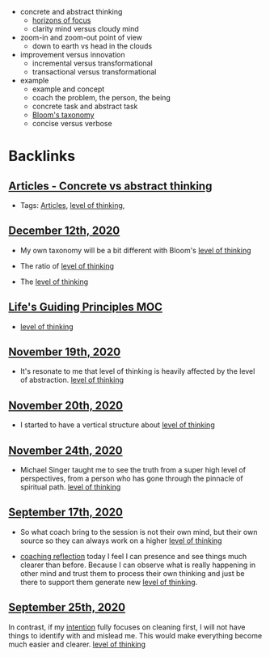 - concrete and abstract thinking
    - [horizons of focus](<horizons of focus.md>)
    - clarity mind versus cloudy mind
- zoom-in and zoom-out point of view
    - down to earth vs head in the clouds
- improvement versus innovation
    - incremental versus transformational
    - transactional versus transformational
- example
    - example and concept
    - coach the problem, the person, the being
    - concrete task and abstract task
    - [Bloom's taxonomy](<Bloom's taxonomy.md>)
    - concise versus verbose

# Backlinks
## [Articles - Concrete vs abstract thinking](<Articles - Concrete vs abstract thinking.md>)
- Tags: [Articles](<Articles.md>), [level of thinking](<level of thinking.md>),

## [December 12th, 2020](<December 12th, 2020.md>)
- My own taxonomy will be a bit different with Bloom's [level of thinking](<level of thinking.md>)

- The ratio of [level of thinking](<level of thinking.md>)

- The [level of thinking](<level of thinking.md>)

## [Life's Guiding Principles MOC](<Life's Guiding Principles MOC.md>)
- [level of thinking](<level of thinking.md>)

## [November 19th, 2020](<November 19th, 2020.md>)
- It's resonate to me that level of thinking is heavily affected by the level of abstraction. [level of thinking](<level of thinking.md>)

## [November 20th, 2020](<November 20th, 2020.md>)
- I started to have a vertical structure about [level of thinking](<level of thinking.md>)

## [November 24th, 2020](<November 24th, 2020.md>)
- Michael Singer taught me to see the truth from a super high level of perspectives, from a person who has gone through the pinnacle of spiritual path. [level of thinking](<level of thinking.md>)

## [September 17th, 2020](<September 17th, 2020.md>)
- So what coach bring to the session is not their own mind, but their own source so they can always work on a higher [level of thinking](<level of thinking.md>)

- [coaching reflection](<coaching reflection.md>) today I feel I can presence and see things much clearer than before. Because I can observe what is really happening in other mind and trust them to process their own thinking and just be there to support them generate new [level of thinking](<level of thinking.md>).

## [September 25th, 2020](<September 25th, 2020.md>)
In contrast, if my [intention](<intention.md>) fully focuses on cleaning first, I will not have things to identify with and mislead me. This would make everything become much easier and clearer. [level of thinking](<level of thinking.md>)

